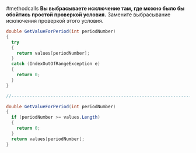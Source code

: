#methodcalls 
**Вы выбрасываете исключение там, где можно было бы обойтись простой проверкой условия.**
Замените выбрасывание исключения проверкой этого условия.
```cs
double GetValueForPeriod(int periodNumber) 
{
  try 
  {
    return values[periodNumber];
  } 
  catch (IndexOutOfRangeException e) 
  {
    return 0;
  }
}

//------------------------------------------------------------------------

double GetValueForPeriod(int periodNumber) 
{
  if (periodNumber >= values.Length) 
  {
    return 0;
  }
  return values[periodNumber];
}
```